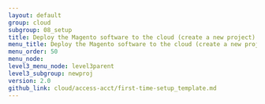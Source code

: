 ```yaml
---
layout: default
group: cloud
subgroup: 08_setup
title: Deploy the Magento software to the cloud (create a new project)
menu_title: Deploy the Magento software to the cloud (create a new project)
menu_order: 50
menu_node: 
level3_menu_node: level3parent
level3_subgroup: newproj
version: 2.0
github_link: cloud/access-acct/first-time-setup_template.md
---
```


